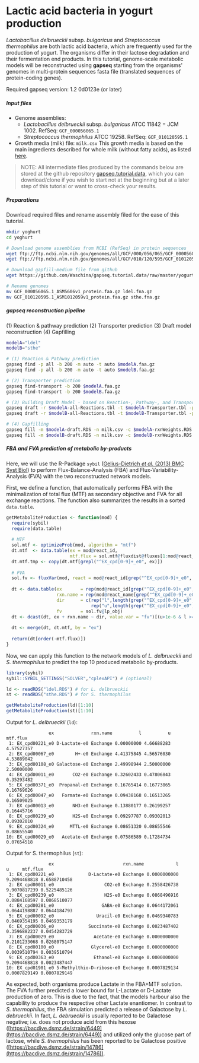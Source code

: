 # Lactic acid bacteria in yogurt production

*Lactobacillus delbrueckii* subsp. *bulgaricus* and *Streptococcus thermophilus* are both lactic acid bacteria, which are frequently used for the production of yogurt. The organisms differ in their lactose degradation and their fermentation end products. In this tutorial, genome-scale metabolic models will be reconstructed using **gapseq** starting from the organisms' genomes in multi-protein sequences fasta file (translated sequences of protein-coding genes).

Required gapseq version: 1.2 0d0123e (or later) 

##### Input files

- Genome assemblies:
  - *Lactobacillus delbrueckii* subsp. *bulgaricus* ATCC 11842 = JCM 1002. RefSeq: `GCF_000056065.1`
  - *Streptococcus thermophilus* ATCC 19258. RefSeq: `GCF_010120595.1`
- Growth media (milk) file: `milk.csv` 
  This growth media is based on the main ingredients described for whole milk (without fatty acids), as listed [here](https://frida.fooddata.dk/food/1265?lang=en).

>  NOTE: All intermediate files produced by the commands below are stored at the github repository [gapseq.tutorial.data](https://github.com/Waschina/gapseq.tutorial.data), which you can download/clone if you wish to start not at the beginning but at a later step of this tutorial or want to cross-check your results.



##### Preparations

Download required files and rename assembly filed for the ease of this tutorial.

```sh
mkdir yoghurt
cd yoghurt

# Download genome assemblies from NCBI (RefSeq) in protein sequences
wget ftp://ftp.ncbi.nlm.nih.gov/genomes/all/GCF/000/056/065/GCF_000056065.1_ASM5606v1/GCF_000056065.1_ASM5606v1_protein.faa.gz
wget ftp://ftp.ncbi.nlm.nih.gov/genomes/all/GCF/010/120/595/GCF_010120595.1_ASM1012059v1/GCF_010120595.1_ASM1012059v1_protein.faa.gz

# Download gapfill-medium file from github
wget https://github.com/Waschina/gapseq.tutorial.data/raw/master/yogurt/milk.csv

# Rename genomes
mv GCF_000056065.1_ASM5606v1_protein.faa.gz ldel.fna.gz
mv GCF_010120595.1_ASM1012059v1_protein.faa.gz sthe.fna.gz
```



##### gapseq reconstruction pipeline

(1) Reaction & pathway prediction
(2) Transporter prediction
(3) Draft model reconstruction
(4) Gapfilling

```sh
modelA="ldel"
modelB="sthe"

# (1) Reaction & Pathway prediction
gapseq find -p all -b 200 -m auto -t auto $modelA.faa.gz
gapseq find -p all -b 200 -m auto -t auto $modelB.faa.gz

# (2) Transporter prediction
gapseq find-transport -b 200 $modelA.faa.gz 
gapseq find-transport -b 200 $modelB.faa.gz

# (3) Building Draft Model - based on Reaction-, Pathway-, and Transporter prediction
gapseq draft -r $modelA-all-Reactions.tbl -t $modelA-Transporter.tbl -p $modelA-all-Pathways.tbl -u 200 -l 100 -c $modelA.faa.gz
gapseq draft -r $modelB-all-Reactions.tbl -t $modelB-Transporter.tbl -p $modelB-all-Pathways.tbl -u 200 -l 100 -c $modelB.faa.gz

# (4) Gapfilling
gapseq fill -m $modelA-draft.RDS -n milk.csv -c $modelA-rxnWeights.RDS -g $modelA-rxnXgenes.RDS -b 100
gapseq fill -m $modelB-draft.RDS -n milk.csv -c $modelB-rxnWeights.RDS -g $modelB-rxnXgenes.RDS -b 100
```



##### FBA and FVA prediction of metabolic by-products

Here, we will use the R-Package `sybil` ([Gelius-Dietrich *et al.* (2013) BMC Syst Biol](https://doi.org/10.1186/1752-0509-7-125)) to perform Flux-Balance-Analysis (FBA) and Flux-Variability-Analysis (FVA) with the two reconstructed network models.

First, we define a function, that automatically performs FBA with the minimalization of total flux (MTF) as secondary objective and FVA for all exchange reactions. The function also summarizes the results in a sorted `data.table`.

```R
getMetaboliteProduction <- function(mod) {
  require(sybil)
  require(data.table)
  
  # MTF
  sol.mtf <- optimizeProb(mod, algorithm = "mtf")
  dt.mtf  <- data.table(ex = mod@react_id,
                        mtf.flux = sol.mtf@fluxdist@fluxes[1:mod@react_num])
  dt.mtf.tmp <- copy(dt.mtf[grepl("^EX_cpd[0-9]+_e0", ex)])
  
  # FVA
  sol.fv <- fluxVar(mod, react = mod@react_id[grep("^EX_cpd[0-9]+_e0", mod@react_id)])
  
  dt <- data.table(ex       = rep(mod@react_id[grep("^EX_cpd[0-9]+_e0", mod@react_id)],2),
                   rxn.name = rep(mod@react_name[grep("^EX_cpd[0-9]+_e0", mod@react_id)],2),
                   dir      = c(rep("l",length(grep("^EX_cpd[0-9]+_e0", mod@react_id))),
                                rep("u",length(grep("^EX_cpd[0-9]+_e0", mod@react_id)))),
                   fv       = sol.fv@lp_obj)
  dt <- dcast(dt, ex + rxn.name ~ dir, value.var = "fv")[(u>1e-6 & l >= 0)]
  
  dt <- merge(dt, dt.mtf, by = "ex")
  
  return(dt[order(-mtf.flux)])
}
```

Now, we can apply this function to the network models of *L. delbrueckii* and *S. thermophilus* to predict the top 10 produced metabolic by-products.

```R
library(sybil)
sybil::SYBIL_SETTINGS("SOLVER","cplexAPI") # (optional)

ld <- readRDS("ldel.RDS") # for L. delbrueckii
st <- readRDS("sthe.RDS") # for S. thermophilus

getMetaboliteProduction(ld)[1:10]
getMetaboliteProduction(st)[1:10]
```

Output for *L. delbrueckii* (`ld`):

```
                ex              rxn.name          l          u   mtf.flux
 1: EX_cpd00221_e0 D-Lactate-e0 Exchange 0.00000000 4.66688283 4.57527357
 2: EX_cpd00067_e0        H+-e0 Exchange 4.41375845 4.56576030 4.53889042
 3: EX_cpd00108_e0 Galactose-e0 Exchange 2.49998944 2.50000000 2.50000000
 4: EX_cpd00011_e0       CO2-e0 Exchange 0.32602433 0.47806843 0.35293482
 5: EX_cpd00371_e0  Propanal-e0 Exchange 0.16765414 0.16773865 0.16769626
 6: EX_cpd00047_e0   Formate-e0 Exchange 0.09438168 0.16513265 0.16509025
 7: EX_cpd00013_e0       NH3-e0 Exchange 0.13880177 0.26199257 0.16445716
 8: EX_cpd00239_e0       H2S-e0 Exchange 0.09297787 0.09302013 0.09302010
 9: EX_cpd00324_e0      MTTL-e0 Exchange 0.08651320 0.08655546 0.08655540
10: EX_cpd00029_e0   Acetate-e0 Exchange 0.07586589 0.17284734 0.07654518
```

Output for S. thermophilus (`st`):

```
                ex                          rxn.name            l            u     mtf.flux
 1: EX_cpd00221_e0             D-Lactate-e0 Exchange 0.0000000000 9.2094468818 8.6588710458
 2: EX_cpd00011_e0                   CO2-e0 Exchange 0.2558426738 9.9070817239 0.5225485126
 3: EX_cpd00239_e0                   H2S-e0 Exchange 0.0868496916 0.0884168597 0.0868510077
 4: EX_cpd00281_e0                  GABA-e0 Exchange 0.0644172061 0.0644198887 0.0644184793
 5: EX_cpd00092_e0                Uracil-e0 Exchange 0.0469340783 0.0469354195 0.0469353179
 6: EX_cpd00036_e0             Succinate-e0 Exchange 0.0023487402 0.3596882237 0.0454283729
 7: EX_cpd00029_e0               Acetate-e0 Exchange 0.0000000000 0.2101233068 0.0268075147
 8: EX_cpd00100_e0              Glycerol-e0 Exchange 0.0000000000 0.0039510794 0.0039510794
 9: EX_cpd00363_e0               Ethanol-e0 Exchange 0.0000000000 9.2094468818 0.0023487447
10: EX_cpd01981_e0 5-Methylthio-D-ribose-e0 Exchange 0.0007829134 0.0007829149 0.0007829149
```

As expected, both organisms produce Lactate in the FBA+MTF solution. The FVA further predicted a lower bound for L-Lactate or D-Lactate production of zero. This is due to the fact, that the models harbour also the capability to produce the respective other Lactate enantiomer. In contrast to *S. thermophilus*, the FBA simulation predicted a release of Galactose by *L. debrueckii*. In fact, *L. debrueckii* is usually reported to be Galactose negative; i.e. does not produce acid from this hexose ([https://bacdive.dsmz.de/strain/6449](https://bacdive.dsmz.de/strain/6449)) and utilized only the glucose part of lactose, while *S. thermophilus* has been reported to be Galactose positive ([https://bacdive.dsmz.de/strain/14786](https://bacdive.dsmz.de/strain/14786)).
